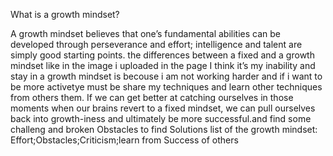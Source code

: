
What is a growth mindset?

A growth mindset believes that one’s fundamental abilities can be developed through perseverance and effort; intelligence and talent are simply good starting points.
the differences between a fixed and a growth mindset like in the image i uploaded in the page
I think it’s my inability and stay in a growth mindset is becouse i am not working harder and if i want to be more activetye must be share my techniques and learn other techniques from others them. If we can get better at catching ourselves in those moments when our brains revert to a fixed mindset, we can pull ourselves back into growth-iness and ultimately be more successful.and find some challeng and broken Obstacles to find Solutions
list of the growth mindset:
Effort;Obstacles;Criticism;learn from Success of others

